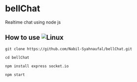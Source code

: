 # bellChat
Realtime chat using node js





## How to use ![Linux](https://img.icons8.com/color/30/linux.png)
    git clone https://github.com/Nabil-Syahnaufal/bellChat.git
    
    cd bellChat
    
    npm install express socket.io
    
    npm start
    
